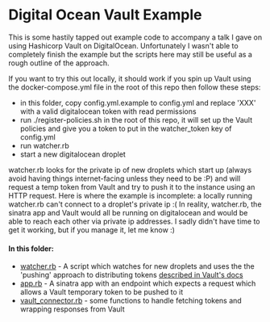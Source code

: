 # Digital Ocean Vault Example

This is some hastily tapped out example code to accompany a talk I gave on
using Hashicorp Vault on DigitalOcean. Unfortunately I wasn't able to completely
finish the example but the scripts here may still be useful as a rough outline
of the approach.

If you want to try this out locally, it should work if you spin up Vault using
the docker-compose.yml file in the root of this repo then follow these steps:

* in this folder, copy config.yml.example to config.yml and replace 'XXX' with a valid digitalocean token with read permissions
* run ./register-policies.sh in the root of this repo, it will set up the Vault policies and give you a token to put in the watcher_token key of config.yml
* run watcher.rb
* start a new digitalocean droplet

watcher.rb looks for the private ip of new droplets which start up (always avoid
having things internet-facing unless they need to be :P) and will request a temp
token from Vault and try to push it to the instance using an HTTP request. Here
is where the example is incomplete: a locally running watcher.rb can't connect
to a droplet's private ip :( In reality, watcher.rb, the sinatra app and Vault
would all be running on digitalocean and would be able to reach each other via
private ip addresses. I sadly didn't have time to get it working, but if you
manage it, let me know :)

#### In this folder:

* [watcher.rb](watcher.rb) - A script which watches for new droplets and uses the the 'pushing' approach to distributing tokens [described in Vault's docs](https://www.hashicorp.com/blog/vault-cubbyhole-principles.html)
* [app.rb](app.rb) - A sinatra app with an endpoint which expects a request which allows a Vault temporary token to be pushed to it
* [vault_connector.rb](vault_connector.rb) - some functions to handle fetching tokens and wrapping responses from Vault
